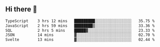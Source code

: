 ## Hi there 👋

<!--START_SECTION:waka-->

```txt
TypeScript    3 hrs 12 mins   █████████░░░░░░░░░░░░░░░░   35.75 %
JavaScript    2 hrs 59 mins   ████████▒░░░░░░░░░░░░░░░░   33.36 %
SQL           2 hrs 5 mins    █████▓░░░░░░░░░░░░░░░░░░░   23.33 %
JSON          14 mins         ▓░░░░░░░░░░░░░░░░░░░░░░░░   02.70 %
Svelte        13 mins         ▓░░░░░░░░░░░░░░░░░░░░░░░░   02.44 %
```

<!--END_SECTION:waka-->

<!--
**taylor475/taylor475** is a ✨ _special_ ✨ repository because its `README.md` (this file) appears on your GitHub profile.

Here are some ideas to get you started:

- 🔭 I’m currently working on ...
- 🌱 I’m currently learning ...
- 👯 I’m looking to collaborate on ...
- 🤔 I’m looking for help with ...
- 💬 Ask me about ...
- 📫 How to reach me: ...
- 😄 Pronouns: ...
- ⚡ Fun fact: ...
-->
